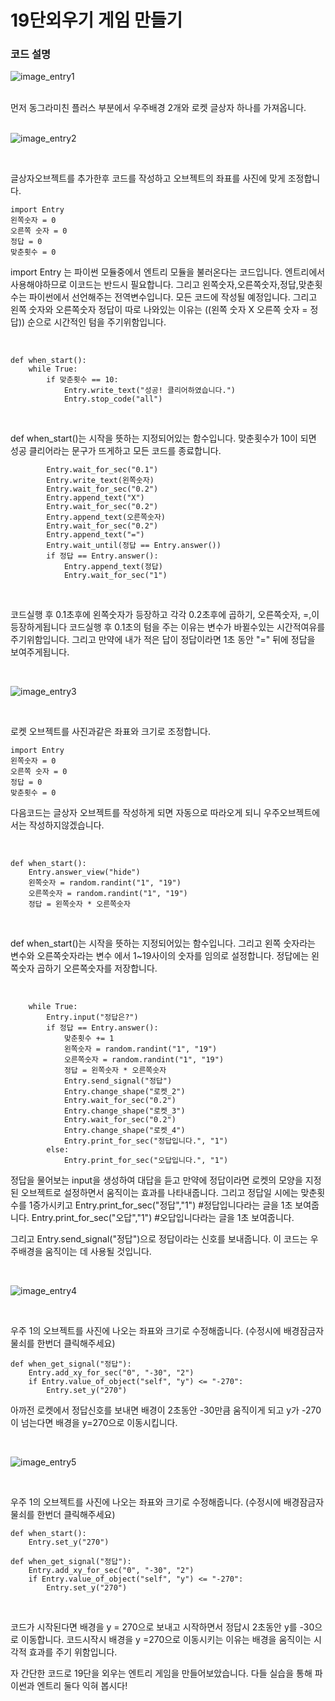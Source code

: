 # 19단외우기 게임 만들기

### 코드 설명

![image_entry1](../img/e1-1.png)

<br>
먼저 동그라미친 플러스 부분에서 우주배경 2개와 로켓 글상자 하나를 가져옵니다.
<br>

<br>

![image_entry2](../img/e1-2.png)

<br>

글상자오브젝트를 추가한후 코드를 작성하고 오브젝트의 좌표를 사진에 맞게 조정합니다.

```buildoutcfg
import Entry
왼쪽숫자 = 0
오른쪽 숫자 = 0
정답 = 0
맞춘횟수 = 0
```
import Entry 는 파이썬 모듈중에서 엔트리 모듈을 불러온다는 코드입니다.
엔트리에서 사용해야하므로 이코드는 반드시 필요합니다. 그리고 왼쪽숫자,오른쪽숫자,정답,맞춘횟수는
파이썬에서 선언해주는 전역변수입니다. 모든 코드에 작성될 예정입니다. 그리고 왼쪽 숫자와 오른쪽숫자 정답이
따로 나와있는 이유는 ((왼쪽 숫자 X 오른쪽 숫자 = 정답)) 순으로 시간적인 텀을 주기위함입니다.

<br>

```buildoutcfg
def when_start():
    while True:
        if 맞춘횟수 == 10:
            Entry.write_text("성공! 클리어하였습니다.")
            Entry.stop_code("all")
```

<br>

def when_start()는 시작을 뜻하는 지정되어있는 함수입니다.
맞춘횟수가 10이 되면 성공 클리어라는 문구가 뜨게하고 모든 코드를 종료합니다.

```buildoutcfg
        Entry.wait_for_sec("0.1")
        Entry.write_text(왼쪽숫자)
        Entry.wait_for_sec("0.2")
        Entry.append_text("X")
        Entry.wait_for_sec("0.2")
        Entry.append_text(오른쪽숫자)
        Entry.wait_for_sec("0.2")
        Entry.append_text("=")
        Entry.wait_until(정답 == Entry.answer())
        if 정답 == Entry.answer():
            Entry.append_text(정답)
            Entry.wait_for_sec("1")
``` 

<br>

코드실행 후 0.1초후에 왼쪽숫자가 등장하고 각각 0.2초후에 곱하기, 오른쪽숫자, =,이 등장하게됩니다
코드실행 후 0.1초의 텀을 주는 이유는 변수가 바뀔수있는 시간적여유를 주기위함입니다.
그리고 만약에 내가 적은 답이 정답이라면 1초 동안 "=" 뒤에 정답을 보여주게됩니다.

<br>

![image_entry3](../img/e1-3.png)

<br>

로켓 오브젝트를 사진과같은 좌표와 크기로 조정합니다.

```buildoutcfg
import Entry
왼쪽숫자 = 0
오른쪽 숫자 = 0
정답 = 0
맞춘횟수 = 0
```

다음코드는 글상자 오브젝트를 작성하게 되면 자동으로 따라오게 되니 우주오브젝트에서는 작성하지않겠습니다.

<br>

```buildoutcfg
def when_start():
    Entry.answer_view("hide")
    왼쪽숫자 = random.randint("1", "19")
    오른쪽숫자 = random.randint("1", "19")
    정답 = 왼쪽숫자 * 오른쪽숫자
```
<br>

def when_start()는 시작을 뜻하는 지정되어있는 함수입니다.
그리고 왼쪽 숫자라는 변수와 오른쪽숫자라는 변수 에서 1~19사이의 숫자를 임의로 설정합니다.
정답에는 왼쪽숫자 곱하기 오른쪽숫자를 저장합니다.

<br>

```buildoutcfg
    while True:
        Entry.input("정답은?")
        if 정답 == Entry.answer():
            맞춘횟수 += 1
            왼쪽숫자 = random.randint("1", "19")
            오른쪽숫자 = random.randint("1", "19")
            정답 = 왼쪽숫자 * 오른쪽숫자
            Entry.send_signal("정답")
            Entry.change_shape("로켓_2")
            Entry.wait_for_sec("0.2")
            Entry.change_shape("로켓_3")
            Entry.wait_for_sec("0.2")
            Entry.change_shape("로켓_4")
            Entry.print_for_sec("정답입니다.", "1")
        else:
            Entry.print_for_sec("오답입니다.", "1")
```

정답을 물어보는 input을 생성하여 대답을 듣고 만약에 정답이라면
로켓의 모양을 지정된 오브젝트로 설정하면서 움직이는 효과를 나타내줍니다.
그리고 정답일 시에는 맞춘횟수를 1증가시키고 
Entry.print_for_sec("정답","1") #정답입니다라는 글을 1초 보여줍니다.
Entry.print_for_sec("오답","1") #오답입니다라는 글을 1초 보여줍니다.

그리고 Entry.send_signal("정답")으로 정답이라는 신호를 보내줍니다.
이 코드는 우주배경을 움직이는 데 사용될 것입니다.

<br>

![image_entry4](../img/e1-4.png)

<br>

우주 1의 오브젝트를 사진에 나오는 좌표와 크기로 수정해줍니다. (수정시에 배경잠금자물쇠를 한번더 클릭해주세요)

```buildoutcfg
def when_get_signal("정답"):
    Entry.add_xy_for_sec("0", "-30", "2")
    if Entry.value_of_object("self", "y") <= "-270":
        Entry.set_y("270")
```

아까전 로켓에서 정답신호를 보내면 배경이 2초동안 -30만큼 움직이게 되고 y가 -270이 넘는다면
배경을 y=270으로 이동시킵니다.

<br>

![image_entry5](../img/e1-5.png)

<br>

우주 1의 오브젝트를 사진에 나오는 좌표와 크기로 수정해줍니다. (수정시에 배경잠금자물쇠를 한번더 클릭해주세요)

```buildoutcfg
def when_start():
    Entry.set_y("270")

def when_get_signal("정답"):
    Entry.add_xy_for_sec("0", "-30", "2")
    if Entry.value_of_object("self", "y") <= "-270":
        Entry.set_y("270")
```

<br>

코드가 시작된다면 배경을 y = 270으로 보내고 시작하면서 정답시 2초동안 y를 -30으로 이동합니다.
코드시작시 배경을 y =270으로 이동시키는 이유는 배경을 움직이는 시각적 효과를 주기 위함입니다.

자 간단한 코드로 19단을 외우는 엔트리 게임을 만들어보았습니다. 다들 실습을 통해 파이썬과 엔트리 둘다 익혀 봅시다!

